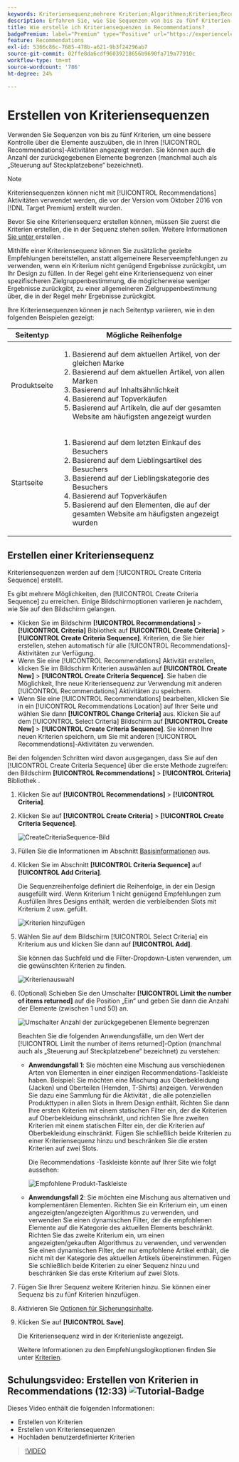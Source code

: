 ```yaml
---
keywords: Kriteriensequenz;mehrere Kriterien;Algorithmen;Kriterien;Recommendations-Kriterien;Sequenz;Anzahl der zurückgegebenen Elemente begrenzen;Steuerung auf Slot-Ebene;Slot
description: Erfahren Sie, wie Sie Sequenzen von bis zu fünf Kriterien festlegen, um eine bessere Kontrolle über die Elemente auszuüben, die in Ihren Adobe/ [!DNL Target] -Aktivitäten angezeigt werden.
title: Wie erstelle ich Kriteriensequenzen in Recommendations?
badgePremium: label="Premium" type="Positive" url="https://experienceleague.adobe.com/docs/target/using/introduction/intro.html?lang=de#premium newtab=true" tooltip="Hier finden Sie Informationen zum Lieferumfang von Target Premium."
feature: Recommendations
exl-id: 5366c86c-7685-478b-a621-9b3f24296ab7
source-git-commit: 02ffe8da6cdf96039218656b9690fa719a77910c
workflow-type: tm+mt
source-wordcount: '786'
ht-degree: 24%

---
```


# Erstellen von Kriteriensequenzen

Verwenden Sie Sequenzen von bis zu fünf Kriterien, um eine bessere Kontrolle über die Elemente auszuüben, die in Ihren [!UICONTROL Recommendations]-Aktivitäten angezeigt werden. Sie können auch die Anzahl der zurückgegebenen Elemente begrenzen (manchmal auch als „Steuerung auf Steckplatzebene“ bezeichnet).

>[!NOTE]
>
>Kriteriensequenzen können nicht mit [!UICONTROL Recommendations] Aktivitäten verwendet werden, die vor der Version vom Oktober 2016 von [!DNL Target Premium] erstellt wurden.

Bevor Sie eine Kriteriensequenz erstellen können, müssen Sie zuerst die Kriterien erstellen, die in der Sequenz stehen sollen. Weitere Informationen [ Sie unter ](/help/main/c-recommendations/c-algorithms/create-new-algorithm.md) erstellen .

Mithilfe einer Kriteriensequenz können Sie zusätzliche gezielte Empfehlungen bereitstellen, anstatt allgemeinere Reserveempfehlungen zu verwenden, wenn ein Kriterium nicht genügend Ergebnisse zurückgibt, um Ihr Design zu füllen. In der Regel geht eine Kriteriensequenz von einer spezifischeren Zielgruppenbestimmung, die möglicherweise weniger Ergebnisse zurückgibt, zu einer allgemeineren Zielgruppenbestimmung über, die in der Regel mehr Ergebnisse zurückgibt.

Ihre Kriteriensequenzen können je nach Seitentyp variieren, wie in den folgenden Beispielen gezeigt:

| Seitentyp | Mögliche Reihenfolge |
| --- | --- |
| Produktseite | <ol><li>Basierend auf dem aktuellen Artikel, von der gleichen Marke</li><li>Basierend auf dem aktuellen Artikel, von allen Marken</li><li>Basierend auf Inhaltsähnlichkeit</li><li>Basierend auf Topverkäufen</li><li>Basierend auf Artikeln, die auf der gesamten Website am häufigsten angezeigt wurden</li></ol> |
| Startseite | <ol><li>Basierend auf dem letzten Einkauf des Besuchers </li><li>Basierend auf dem Lieblingsartikel des Besuchers</li><li>Basierend auf der Lieblingskategorie des Besuchers</li><li>Basierend auf Topverkäufen</li><li>Basierend auf den Elementen, die auf der gesamten Website am häufigsten angezeigt wurden</li></ol> |

## Erstellen einer Kriteriensequenz

Kriteriensequenzen werden auf dem [!UICONTROL Create Criteria Sequence] erstellt.

Es gibt mehrere Möglichkeiten, den [!UICONTROL Create Criteria Sequence] zu erreichen. Einige Bildschirmoptionen variieren je nachdem, wie Sie auf den Bildschirm gelangen.

* Klicken Sie im Bildschirm **[!UICONTROL Recommendations]** > **[!UICONTROL Criteria]** Bibliothek auf **[!UICONTROL Create Criteria]** > **[!UICONTROL Create Criteria Sequence]**. Kriterien, die Sie hier erstellen, stehen automatisch für alle [!UICONTROL Recommendations]-Aktivitäten zur Verfügung.
* Wenn Sie eine [!UICONTROL Recommendations] Aktivität erstellen, klicken Sie im Bildschirm Kriterien auswählen auf **[!UICONTROL Create New]** > **[!UICONTROL Create Criteria Sequence]**. Sie haben die Möglichkeit, Ihre neue Kriteriensequenz zur Verwendung mit anderen [!UICONTROL Recommendations] Aktivitäten zu speichern.
* Wenn Sie eine [!UICONTROL Recommendations] bearbeiten, klicken Sie in ein [!UICONTROL Recommendations Location] auf Ihrer Seite und wählen Sie dann **[!UICONTROL Change Criteria]** aus. Klicken Sie auf dem [!UICONTROL Select Criteria] Bildschirm auf **[!UICONTROL Create New]** > **[!UICONTROL Create Criteria Sequence]**. Sie können Ihre neuen Kriterien speichern, um Sie mit anderen [!UICONTROL Recommendations]-Aktivitäten zu verwenden.

Bei den folgenden Schritten wird davon ausgegangen, dass Sie auf den [!UICONTROL Create Criteria Sequence] über die erste Methode zugreifen: den Bildschirm **[!UICONTROL Recommendations]** > **[!UICONTROL Criteria]** Bibliothek .

1. Klicken Sie auf **[!UICONTROL Recommendations]** > **[!UICONTROL Criteria]**.

1. Klicken Sie auf **[!UICONTROL Create Criteria]** > **[!UICONTROL Create Criteria Sequence]**.

   ![CreateCriteriaSequence-Bild](assets/CreateCriteriaSequence.png)

1. Füllen Sie die Informationen im Abschnitt [Basisinformationen](/help/main/c-recommendations/c-algorithms/create-new-algorithm.md#info) aus.

1. Klicken Sie im Abschnitt **[!UICONTROL Criteria Sequence]** auf **[!UICONTROL Add Criteria]**.

   Die Sequenzreihenfolge definiert die Reihenfolge, in der ein Design ausgefüllt wird. Wenn Kriterium 1 nicht genügend Empfehlungen zum Ausfüllen Ihres Designs enthält, werden die verbleibenden Slots mit Kriterium 2 usw. gefüllt.

   ![Kriterien hinzufügen](/help/main/c-recommendations/c-algorithms/assets/add-criteria.png)

1. Wählen Sie auf dem Bildschirm [!UICONTROL Select Criteria] ein Kriterium aus und klicken Sie dann auf **[!UICONTROL Add]**.

   Sie können das Suchfeld und die Filter-Dropdown-Listen verwenden, um die gewünschten Kriterien zu finden.

   ![Kriterienauswahl](/help/main/c-recommendations/c-algorithms/assets/select-criteria.png)

1. (Optional) Schieben Sie den Umschalter **[!UICONTROL Limit the number of items returned]** auf die Position „Ein“ und geben Sie dann die Anzahl der Elemente (zwischen 1 und 50) an.

   ![Umschalter Anzahl der zurückgegebenen Elemente begrenzen](/help/main/c-recommendations/c-algorithms/assets/limit-number.png)

   Beachten Sie die folgenden Anwendungsfälle, um den Wert der [!UICONTROL Limit the number of items returned]-Option (manchmal auch als „Steuerung auf Steckplatzebene“ bezeichnet) zu verstehen:

   * **Anwendungsfall 1**: Sie möchten eine Mischung aus verschiedenen Arten von Elementen in einer einzigen Recommendations-Taskleiste haben. Beispiel: Sie möchten eine Mischung aus Oberbekleidung (Jacken) und Oberteilen (Hemden, T-Shirts) anzeigen. Verwenden Sie dazu eine Sammlung für die Aktivität , die alle potenziellen Produkttypen in allen Slots in Ihrem Design enthält. Richten Sie dann Ihre ersten Kriterien mit einem statischen Filter ein, der die Kriterien auf Oberbekleidung einschränkt, und richten Sie Ihre zweiten Kriterien mit einem statischen Filter ein, der die Kriterien auf Oberbekleidung einschränkt. Fügen Sie schließlich beide Kriterien zu einer Kriteriensequenz hinzu und beschränken Sie die ersten Kriterien auf zwei Slots.

     Die Recommendations -Taskleiste könnte auf Ihrer Site wie folgt aussehen:

     ![Empfohlene Produkt-Taskleiste](/help/main/c-recommendations/c-algorithms/assets/featured-products.png)

   * **Anwendungsfall 2**: Sie möchten eine Mischung aus alternativen und komplementären Elementen. Richten Sie ein Kriterium ein, um einen angezeigten/angezeigten Algorithmus zu verwenden, und verwenden Sie einen dynamischen Filter, der die empfohlenen Elemente auf die Kategorie des aktuellen Elements beschränkt. Richten Sie das zweite Kriterium ein, um einen angezeigten/gekauften Algorithmus zu verwenden, und verwenden Sie einen dynamischen Filter, der nur empfohlene Artikel enthält, die nicht mit der Kategorie des aktuellen Artikels übereinstimmen. Fügen Sie schließlich beide Kriterien zu einer Sequenz hinzu und beschränken Sie das erste Kriterium auf zwei Slots.

1. Fügen Sie Ihrer Sequenz weitere Kriterien hinzu. Sie können einer Sequenz bis zu fünf Kriterien hinzufügen.

1. Aktivieren Sie [Optionen für Sicherungsinhalte](/help/main/c-recommendations/c-algorithms/create-new-algorithm.md#content).

1. Klicken Sie auf **[!UICONTROL Save]**.

   Die Kriteriensequenz wird in der Kriterienliste angezeigt.

   Weitere Informationen zu den Empfehlungslogikoptionen finden Sie unter [Kriterien](/help/main/c-recommendations/c-algorithms/algorithms.md).

## Schulungsvideo: Erstellen von Kriterien in Recommendations (12:33) ![Tutorial-Badge](/help/main/assets/tutorial.png)

Dieses Video enthält die folgenden Informationen:

* Erstellen von Kriterien
* Erstellen von Kriteriensequenzen
* Hochladen benutzerdefinierter Kriterien

>[!VIDEO](https://video.tv.adobe.com/v/27694?quality=12)
